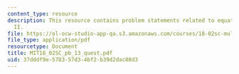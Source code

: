 ```yaml
---
content_type: resource
description: This resource contains problem statements related to equations of plane
  II.
file: https://ol-ocw-studio-app-qa.s3.amazonaws.com/courses/18-02sc-multivariable-calculus-fall-2010/37dddf9e578357d34bf2b39d2dac08d3_MIT18_02SC_pb_13_quest.pdf
file_type: application/pdf
resourcetype: Document
title: MIT18_02SC_pb_13_quest.pdf
uid: 37dddf9e-5783-57d3-4bf2-b39d2dac08d3
---
```

